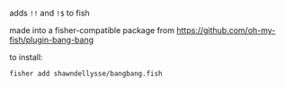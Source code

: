 adds `!!` and `!$` to fish

made into a fisher-compatible package from https://github.com/oh-my-fish/plugin-bang-bang

to install:

    fisher add shawndellysse/bangbang.fish
